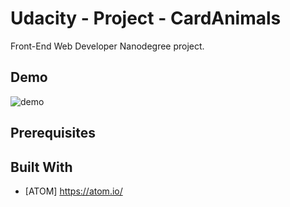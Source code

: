 # Udacity - Project - CardAnimals

Front-End Web Developer Nanodegree project.

## Demo

![demo](https://github.com/IgorRussi/Udacity---Project-CardAnimals/blob/master/DemoView.JPG)

## Prerequisites


## Built With

* [ATOM] https://atom.io/

